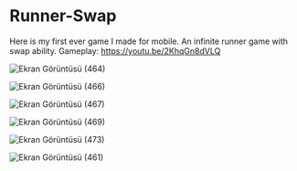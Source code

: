 # Runner-Swap
Here is my first ever game I made for mobile. An infinite runner game with swap ability.
Gameplay: https://youtu.be/2KhqGn8dVLQ

![Ekran Görüntüsü (464)](https://user-images.githubusercontent.com/88732917/212995352-92aeddf7-a3db-49d5-b4c8-0ca8aff878e2.png)


![Ekran Görüntüsü (466)](https://user-images.githubusercontent.com/88732917/212995435-1bd48b68-ce56-40b7-bb4d-ca4ba4da2689.png)


![Ekran Görüntüsü (467)](https://user-images.githubusercontent.com/88732917/212995515-14d0eb9c-9af0-42ca-8575-c39dc46ec934.png)


![Ekran Görüntüsü (469)](https://user-images.githubusercontent.com/88732917/212995566-0a41b200-8066-4e77-9380-f5a6e6863873.png)


![Ekran Görüntüsü (473)](https://user-images.githubusercontent.com/88732917/212995615-64f1e49b-5aad-4f60-9b37-ec3d1f1c14c7.png)


![Ekran Görüntüsü (461)](https://user-images.githubusercontent.com/88732917/212995669-6bd398c7-2ed8-40e6-adcf-44e6bd908040.png)

